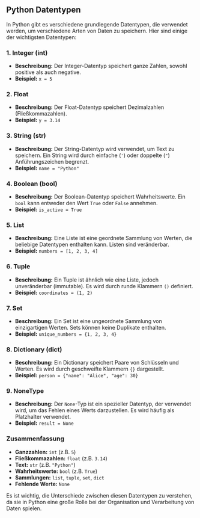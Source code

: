 ## Python Datentypen

In Python gibt es verschiedene grundlegende Datentypen, die verwendet werden, um verschiedene Arten von Daten zu speichern. Hier sind einige der wichtigsten Datentypen:

### 1. **Integer (int)**
   - **Beschreibung:** Der Integer-Datentyp speichert ganze Zahlen, sowohl positive als auch negative.
   - **Beispiel:** `x = 5`

### 2. **Float**
   - **Beschreibung:** Der Float-Datentyp speichert Dezimalzahlen (Fließkommazahlen).
   - **Beispiel:** `y = 3.14`

### 3. **String (str)**
   - **Beschreibung:** Der String-Datentyp wird verwendet, um Text zu speichern. Ein String wird durch einfache (`'`) oder doppelte (`"`) Anführungszeichen begrenzt.
   - **Beispiel:** `name = "Python"`

### 4. **Boolean (bool)**
   - **Beschreibung:** Der Boolean-Datentyp speichert Wahrheitswerte. Ein `bool` kann entweder den Wert `True` oder `False` annehmen.
   - **Beispiel:** `is_active = True`

### 5. **List**
   - **Beschreibung:** Eine Liste ist eine geordnete Sammlung von Werten, die beliebige Datentypen enthalten kann. Listen sind veränderbar.
   - **Beispiel:** `numbers = [1, 2, 3, 4]`

### 6. **Tuple**
   - **Beschreibung:** Ein Tuple ist ähnlich wie eine Liste, jedoch unveränderbar (immutable). Es wird durch runde Klammern `()` definiert.
   - **Beispiel:** `coordinates = (1, 2)`

### 7. **Set**
   - **Beschreibung:** Ein Set ist eine ungeordnete Sammlung von einzigartigen Werten. Sets können keine Duplikate enthalten.
   - **Beispiel:** `unique_numbers = {1, 2, 3, 4}`

### 8. **Dictionary (dict)**
   - **Beschreibung:** Ein Dictionary speichert Paare von Schlüsseln und Werten. Es wird durch geschweifte Klammern `{}` dargestellt.
   - **Beispiel:** `person = {"name": "Alice", "age": 30}`

### 9. **NoneType**
   - **Beschreibung:** Der `None`-Typ ist ein spezieller Datentyp, der verwendet wird, um das Fehlen eines Werts darzustellen. Es wird häufig als Platzhalter verwendet.
   - **Beispiel:** `result = None`

### Zusammenfassung
- **Ganzzahlen:** `int` (z.B. `5`)
- **Fließkommazahlen:** `float` (z.B. `3.14`)
- **Text:** `str` (z.B. `"Python"`)
- **Wahrheitswerte:** `bool` (z.B. `True`)
- **Sammlungen:** `list`, `tuple`, `set`, `dict`
- **Fehlende Werte:** `None`

Es ist wichtig, die Unterschiede zwischen diesen Datentypen zu verstehen, da sie in Python eine große Rolle bei der Organisation und Verarbeitung von Daten spielen.